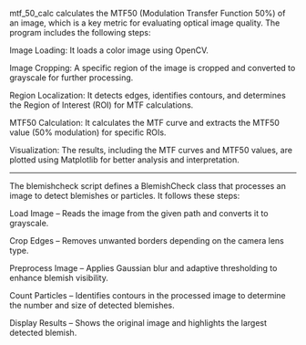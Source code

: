 mtf_50_calc calculates the MTF50 (Modulation Transfer Function 50%) of an image, which is a key metric for evaluating optical image quality. The program includes the following steps:

Image Loading: It loads a color image using OpenCV.

Image Cropping: A specific region of the image is cropped and converted to grayscale for further processing.

Region Localization: It detects edges, identifies contours, and determines the Region of Interest (ROI) for MTF calculations.

MTF50 Calculation: It calculates the MTF curve and extracts the MTF50 value (50% modulation) for specific ROIs.

Visualization: The results, including the MTF curves and MTF50 values, are plotted using Matplotlib for better analysis and interpretation.

-------------------------------------------------------------------------------------------------------------------------------------------------------------------------------------------------

The blemishcheck script defines a BlemishCheck class that processes an image to detect blemishes or particles. It follows these steps:

Load Image – Reads the image from the given path and converts it to grayscale.

Crop Edges – Removes unwanted borders depending on the camera lens type.

Preprocess Image – Applies Gaussian blur and adaptive thresholding to enhance blemish visibility.

Count Particles – Identifies contours in the processed image to determine the number and size of detected blemishes.

Display Results – Shows the original image and highlights the largest detected blemish.
